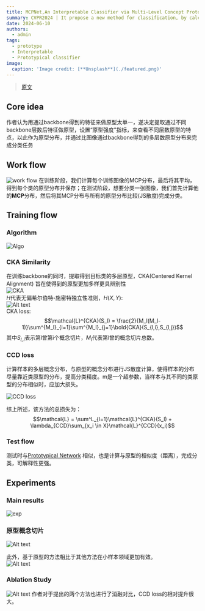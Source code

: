 ```yaml
---
title: MCPNet,An Interpretable Classifier via Multi-Level Concept Prototypes
summary: CVPR2024 | It propose a new method for classification, by calculating the similarity of multi-level distribution between instance and prototype.
date: 2024-06-10
authors:
  - admin
tags:
  - prototype
  - Interpretable
  - Prototypical classifier
image:
  caption: 'Image credit: [**Unsplash**](./featured.png)'
---
```

> [原文](http://arxiv.org/abs/2404.08968)

## Core idea

作者认为用通过backbone得到的特征来做原型太单一，遂决定提取通过不同backbone层数后特征做原型，设置“原型强度”指标，来查看不同层数原型的特点，以此作为原型分布，并通过比图像通过backbone得到的多层数原型分布来完成分类任务

## Work flow
![work flow](/MCPNet/image.png)
在训练阶段，我们计算每个训练图像的MCP分布，最后将其平均，得到每个类的原型分布并保存；在测试阶段，想要分类一张图像，我们首先计算他的**MCP**分布，然后将其MCP分布与所有的原型分布比较(JS散度)完成分类。

## Training flow 

### Algorithm
![Algo](/MCPNet/image-7.png)

### CKA Similarity
在训练backbone的同时，提取得到目标类的多层原型，CKA(Centered Kernel Alignment) 旨在使得到的原型更加多样更具辨别性   
![CKA](/MCPNet/image-1.png)     
$H$代表无偏希尔伯特-施密特独立性准则，$H(X,Y):$    
![Alt text](/MCPNet/image-2.png)     
CKA loss:   
$$\mathcal{L}^{CKA}(S_l) = \frac{2}{M_l(M_l-1)}\sum^{M_l}_{i=1}\sum^{M_l}_{j=1}\bold{CKA}(S_{l,i},S_{l,j})$$
其中$S_{l,i}$表示第l曾第i个概念切片，$M_l$代表第l曾的概念切片总数。    

### CCD loss
计算样本的多层概念分布，与原型的概念分布进行JS散度计算，使得样本的分布尽量靠近类原型的分布，提高分类精度。m是一个超参数，当样本与其不同的类原型的分布相似时，应加大损失。     

![CCD loss](/MCPNet/image-3.png)

综上所述，该方法的总损失为：     
$$\mathcal{L} = \sum^L_{l=1}\mathcal{L}^{CKA}(S_l) + \lambda_{CCD}\sum_{x_i \in X}\mathcal{L}^{CCD}(x_i)$$

### Test flow
测试时与[Prototypical Network](../prototypical-network/) 相似，也是计算与原型的相似度（距离），完成分类，可解释性更强。

## Experiments

### Main results
![exp](/MCPNet/image-4.png)

### 原型概念切片
![Alt text](/MCPNet/image-5.png)

此外，基于原型的方法相比于其他方法在小样本领域更加有效。     
![Alt text](/MCPNet/image-6.png)

### Ablation Study
![Alt text](/MCPNet/image-8.png)
作者对于提出的两个方法也进行了消融对比，CCD loss的相对提升很大。